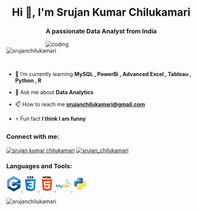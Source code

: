 <h1 align="center">Hi 👋, I'm Srujan Kumar Chilukamari</h1>
<h3 align="center">A passionate Data Analyst from India</h3>
<img align="right" alt="coding" width="400" src="https://www.google.com/imgres?imgurl=https%3A%2F%2Fi.pinimg.com%2Foriginals%2Fe0%2F41%2F82%2Fe04182f6094f2764001c1df50b6a2971.gif&tbnid=DnxJzOQXXbH_FM&vet=12ahUKEwjHsMCg5qCEAxWBQGwGHQ4UAsIQMygCegQIARBh..i&imgrefurl=https%3A%2F%2Fwww.pinterest.com%2Fpin%2Fisometric-data-analysis-by-oleksii-kolosov--326299935502160715%2F&docid=vUwDDrq7oTmkwM&w=800&h=600&q=animated%20data%20analyst%20gif&hl=en&ved=2ahUKEwjHsMCg5qCEAxWBQGwGHQ4UAsIQMygCegQIARBh>

<p align="left"> <img src="https://komarev.com/ghpvc/?username=srujanchilukamari&label=Profile%20views&color=0e75b6&style=flat" alt="srujanchilukamari" /> </p>

<p align="left"> <a href="https://twitter.com/" target="blank"><img src="https://img.shields.io/twitter/follow/?logo=twitter&style=for-the-badge" alt="" /></a> </p>

- 🌱 I’m currently learning **MySQL , PowerBi , Advanced Excel , Tableau , Python , R**

- 💬 Ask me about **Data Analytics**

- 📫 How to reach me **srujanchilukamari@gmail.com**

- ⚡ Fun fact **I think I am funny**

<h3 align="left">Connect with me:</h3>
<p align="left">
<a href="https://linkedin.com/in/srujan kumar chilukamari" target="blank"><img align="center" src="https://raw.githubusercontent.com/rahuldkjain/github-profile-readme-generator/master/src/images/icons/Social/linked-in-alt.svg" alt="srujan kumar chilukamari" height="30" width="40" /></a>
<a href="https://instagram.com/srujan_chilukamari" target="blank"><img align="center" src="https://raw.githubusercontent.com/rahuldkjain/github-profile-readme-generator/master/src/images/icons/Social/instagram.svg" alt="srujan_chilukamari" height="30" width="40" /></a>
</p>

<h3 align="left">Languages and Tools:</h3>
<p align="left"> <a href="https://www.w3schools.com/cpp/" target="_blank" rel="noreferrer"> <img src="https://raw.githubusercontent.com/devicons/devicon/master/icons/cplusplus/cplusplus-original.svg" alt="cplusplus" width="40" height="40"/> </a> <a href="https://www.w3schools.com/css/" target="_blank" rel="noreferrer"> <img src="https://raw.githubusercontent.com/devicons/devicon/master/icons/css3/css3-original-wordmark.svg" alt="css3" width="40" height="40"/> </a> <a href="https://www.w3.org/html/" target="_blank" rel="noreferrer"> <img src="https://raw.githubusercontent.com/devicons/devicon/master/icons/html5/html5-original-wordmark.svg" alt="html5" width="40" height="40"/> </a> <a href="https://www.mysql.com/" target="_blank" rel="noreferrer"> <img src="https://raw.githubusercontent.com/devicons/devicon/master/icons/mysql/mysql-original-wordmark.svg" alt="mysql" width="40" height="40"/> </a> <a href="https://www.python.org" target="_blank" rel="noreferrer"> <img src="https://raw.githubusercontent.com/devicons/devicon/master/icons/python/python-original.svg" alt="python" width="40" height="40"/> </a> </p>

<p><img align="center" src="https://github-readme-stats.vercel.app/api/top-langs?username=srujanchilukamari&show_icons=true&locale=en&layout=compact" alt="srujanchilukamari" /></p>
